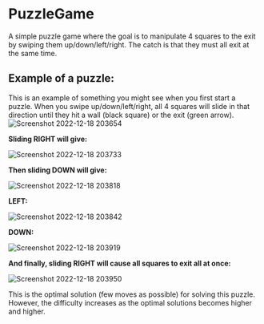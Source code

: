 # PuzzleGame
A simple puzzle game where the goal is to manipulate 4 squares to the exit by swiping them up/down/left/right. The catch is that they must all exit at the same time.

## Example of a puzzle:
This is an example of something you might see when you first start a puzzle. When you swipe up/down/left/right, all 4 squares will slide in that direction until they hit a wall (black square) or the exit (green arrow).
![Screenshot 2022-12-18 203654](https://user-images.githubusercontent.com/40243966/208331842-025053a6-f5a6-400c-a831-bd5ba0431aa1.png)


**Sliding RIGHT will give:**

![Screenshot 2022-12-18 203733](https://user-images.githubusercontent.com/40243966/208332036-2bbda6b3-7201-466e-afd4-be16c49593b3.png)


**Then sliding DOWN will give:**

![Screenshot 2022-12-18 203818](https://user-images.githubusercontent.com/40243966/208332116-e31fc0ad-0f62-4beb-9809-bb02b2499506.png)


**LEFT:**

![Screenshot 2022-12-18 203842](https://user-images.githubusercontent.com/40243966/208332143-1e42aa16-7edc-4b1a-b033-3272f2599b36.png)


**DOWN:**

![Screenshot 2022-12-18 203919](https://user-images.githubusercontent.com/40243966/208332162-dc525440-03a2-4af1-9938-e67054fca294.png)


**And finally, sliding RIGHT will cause all squares to exit all at once:**

![Screenshot 2022-12-18 203950](https://user-images.githubusercontent.com/40243966/208332191-fed61f37-9270-4b76-98b9-ec31e99ded9c.png)


This is the optimal solution (few moves as possible) for solving this puzzle. However, the difficulty increases as the optimal solutions becomes higher and higher.

